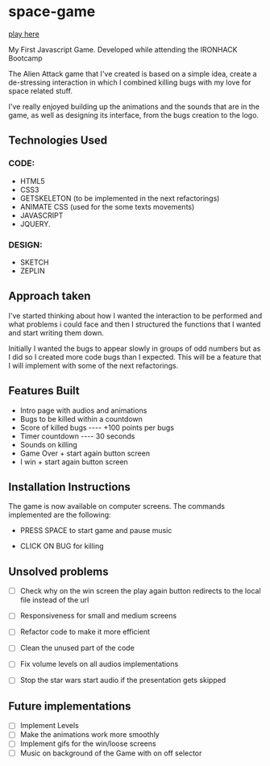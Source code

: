 # space-game

[play here](https://micaelalv.github.io/space-game)

My First Javascript Game. Developed while attending the IRONHACK Bootcamp


The Alien Attack game that I've created is based on a simple idea, create a de-stressing interaction in which I combined killing bugs with my love for space related stuff.

I've really enjoyed building up the animations and the sounds that are in the game, as well as designing its interface, from the bugs creation to the logo.

## Technologies Used

### CODE:
- HTML5
- CSS3
- GETSKELETON (to be implemented in the next refactorings)
- ANIMATE CSS (used for the some texts movements)
- JAVASCRIPT
- JQUERY.

### DESIGN:
- SKETCH
- ZEPLIN


## Approach taken

I've started thinking about how I wanted the interaction to be performed and what problems i could face and then I structured the functions that I wanted and start writing them down.

Initially I wanted the bugs to appear slowly in groups of odd numbers but as I did so I created more code bugs than I expected. This will be a feature that I will implement with some of the next refactorings.

## Features Built

- Intro page with audios and animations
- Bugs to be killed within a countdown
- Score of killed bugs ---- +100 points per bugs
- Timer countdown ---- 30 seconds
- Sounds on killing
- Game Over + start again button screen
- I win + start again button screen


## Installation Instructions

The game is now available on computer screens. The commands implemented are the following:

- PRESS SPACE to start game and pause music

- CLICK ON BUG for killing


## Unsolved problems

- [ ] Check why on the win screen the play again button redirects to the local file instead of the url
- [ ] Responsiveness for small and medium screens
- [ ] Refactor code to make it more efficient
- [ ] Clean the unused part of the code
- [ ] Fix volume levels on all audios implementations
- [ ] Stop the star wars start audio if the presentation gets skipped


## Future implementations

- [ ] Implement Levels
- [ ] Make the animations work more smoothly
- [ ] Implement gifs for the win/loose screens
- [ ] Music on background of the Game with on off selector

